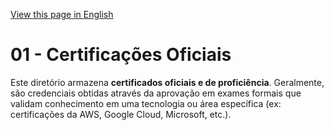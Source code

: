 [View this page in English](README.md)

# 01 - Certificações Oficiais

Este diretório armazena **certificados oficiais e de proficiência**. Geralmente, são credenciais obtidas através da aprovação em exames formais que validam conhecimento em uma tecnologia ou área específica (ex: certificações da AWS, Google Cloud, Microsoft, etc.).
